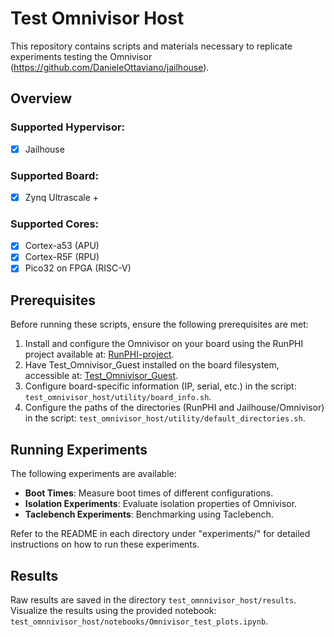 # **Test Omnivisor Host**

This repository contains scripts and materials necessary to replicate experiments testing the Omnivisor (https://github.com/DanieleOttaviano/jailhouse).

## Overview

### Supported Hypervisor:
- [x] Jailhouse

### Supported Board:
- [x] Zynq Ultrascale +

### Supported Cores:
- [x] Cortex-a53 (APU)
- [x] Cortex-R5F (RPU)
- [x] Pico32 on FPGA (RISC-V)

## Prerequisites

Before running these scripts, ensure the following prerequisites are met:

1. Install and configure the Omnivisor on your board using the RunPHI project available at: [RunPHI-project](https://dessert.unina.it:8088/ldesi/runphi/-/tree/main/scripts).
2. Have Test_Omnivisor_Guest installed on the board filesystem, accessible at: [Test_Omnivisor_Guest](https://github.com/DanieleOttaviano/test_omnivisor_guest).
3. Configure board-specific information (IP, serial, etc.) in the script: `test_omnivisor_host/utility/board_info.sh`.
4. Configure the paths of the directories (RunPHI and Jailhouse/Omnivisor) in the script: `test_omnivisor_host/utility/default_directories.sh`.

## Running Experiments

The following experiments are available:

- **Boot Times**: Measure boot times of different configurations.
- **Isolation Experiments**: Evaluate isolation properties of Omnivisor.
- **Taclebench Experiments**: Benchmarking using Taclebench.

Refer to the README in each directory under "experiments/" for detailed instructions on how to run these experiments.

## Results

Raw results are saved in the directory `test_omnnivisor_host/results`. Visualize the results using the provided notebook: `test_omnnivisor_host/notebooks/Omnivisor_test_plots.ipynb`.
